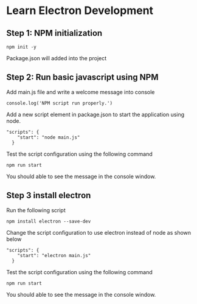 # Learn Electron Development

## Step 1: NPM initialization

```
npm init -y
```

Package.json will added into the project

## Step 2: Run basic javascript using NPM

Add main.js file and write a welcome message into console

```
console.log('NPM script run properly.')
```

Add a new script element in package.json to start the application using node.

```
"scripts": {
    "start": "node main.js"
  }
```

Test the script configuration using the following command

```
npm run start
```

You should able to see the message in the console window.

## Step 3 install electron

Run the following script

```
npm install electron --save-dev
```

Change the script configuration to use electron instead of node as shown below

```
"scripts": {
    "start": "electron main.js"
  }
```

Test the script configuration using the following command

```
npm run start
```

You should able to see the message in the console window.
